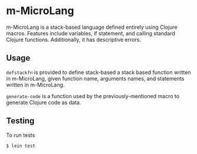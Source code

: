 # m-MicroLang

m-MicroLang is a stack-based language defined entirely using Clojure macros. Features include variables, if statement, and calling standard Clojure functions. Additionally, it has descriptive errors.

## Usage

`defstackfn` is provided to define stack-based a stack based function written in m-MicroLang, given function name, arguments names, and statements written in m-MicroLang. 

`generate-code` is a function used by the previously-mentioned macro to generate Clojure code as data.

## Testing

To run tests

    $ lein test
